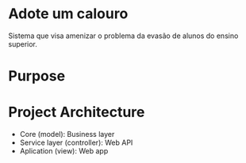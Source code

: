 # Adote um calouro

Sistema que visa amenizar o problema da evasão de alunos do ensino superior.

# Purpose



# Project Architecture

- Core (model): Business layer
- Service layer (controller): Web API
- Aplication (view): Web app
